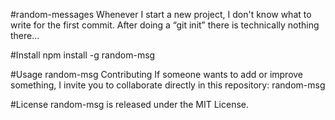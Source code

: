 #random-messages
Whenever I start a new project, I don't know what to write for the first commit. After doing a “git init” there is technically nothing there...

#Install
npm install -g random-msg

#Usage
random-msg
Contributing
If someone wants to add or improve something, I invite you to collaborate directly in this repository: random-msg

#License
random-msg is released under the MIT License.